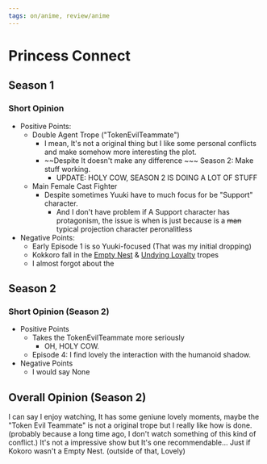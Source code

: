 ```yaml
---
tags: on/anime, review/anime
---
```

# Princess Connect

## Season 1

### Short Opinion

- Positive Points:
  - Double Agent Trope ("TokenEvilTeammate")
    - I mean, It's not a original thing but I like some personal conflicts and make somehow more interesting the plot.
    - ~~Despite It doesn't make any difference ~~~  Season 2: Make stuff working.
      - UPDATE: HOLY COW, SEASON 2 IS DOING A LOT OF STUFF
  - Main Female Cast Fighter
    - Despite sometimes Yuuki have to much focus for be "Support" character.
      - And I don't have problem if A Support character has protagonism, the issue is when is just because is a ~~man~~ typical projection character peronalitless
- Negative Points:
  - Early Episode 1 is so Yuuki-focused (That was my initial dropping)
  - Kokkoro fall in the [Empty Nest](https://tvtropes.org/pmwiki/pmwiki.php/Main/EmptyNest "/pmwiki/pmwiki.php/Main/EmptyNest") & [Undying Loyalty](https://tvtropes.org/pmwiki/pmwiki.php/Main/UndyingLoyalty "/pmwiki/pmwiki.php/Main/UndyingLoyalty") tropes
  - I almost forgot about the

## Season 2

### Short Opinion (Season 2)

- Positive Points
  - Takes the TokenEvilTeammate more seriously
    - OH, HOLY COW.
  - Episode 4: I find lovely the interaction with the humanoid shadow.
- Negative Points
  - I would say None

## Overall Opinion (Season 2)

I can say I enjoy watching, It has some geniune lovely moments, maybe the "Token Evil Teammate" is not a original trope but I really like how is done.
(probably because a long time ago, I don't watch something of this kind of conflict.)
It's not a impressive show but It's one recommendable... Just if Kokoro wasn't a Empty Nest. (outside of that, Lovely)
